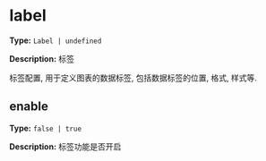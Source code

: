 # label

**Type:** `Label | undefined`

**Description:**
标签
  
  标签配置, 用于定义图表的数据标签, 包括数据标签的位置, 格式, 样式等.


## enable

**Type:** `false | true`

**Description:**
标签功能是否开启


